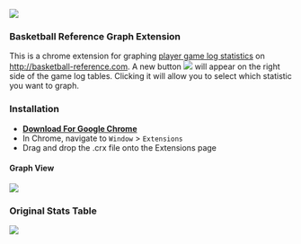 ![](https://raw.github.com/Caged/bbref-graphs/master/icon48.png)

### Basketball Reference Graph Extension

This is a chrome extension for graphing [player game log statistics](http://www.basketball-reference.com/players/l/lillada01/gamelog/2013/) on http://basketball-reference.com.  A new button ![](http://f.cl.ly/items/0t3f3x1U1L3B023k2s1Q/button.png) will appear on the right side of the game log tables.  Clicking it will allow you to select which statistic you want to graph.

### Installation

* [**Download For Google Chrome**](https://github.com/Caged/bbref-graphs/raw/master/bball-ref.crx)
* In Chrome, navigate to `Window` > `Extensions`
* Drag and drop the .crx file onto the Extensions page


#### Graph View
![](http://f.cl.ly/items/3q1i3w1j38132m2p011E/bbref-graph.png)

### Original Stats Table
![](http://f.cl.ly/items/3n0O0Y042C112q0w120S/Screen%20Shot%202012-12-26%20at%201.27.17%20PM.png)